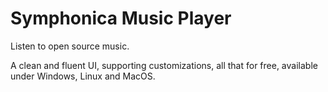 # Symphonica Music Player
Listen to open source music.  
  
A clean and fluent UI, supporting customizations, all that for free, available under Windows, Linux and MacOS.
